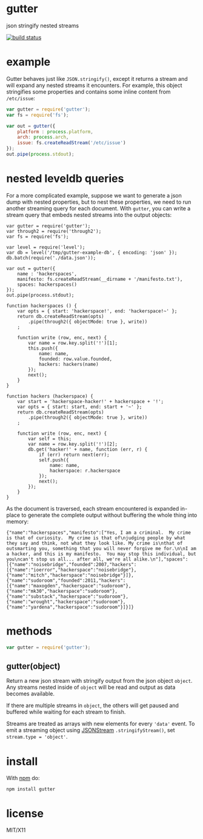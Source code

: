 # gutter

json stringify nested streams

[![build status](https://secure.travis-ci.org/substack/node-gutter.png)](https://travis-ci.org/substack/node-gutter)

# example

Gutter behaves just like `JSON.stringify()`, except it returns a stream and will
expand any nested streams it encounters. For example, this object stringifies
some properties and contains some inline content from `/etc/issue`:

``` js
var gutter = require('gutter');
var fs = require('fs');

var out = gutter({
    platform : process.platform,
    arch: process.arch,
    issue: fs.createReadStream('/etc/issue')
});
out.pipe(process.stdout);
```

# nested leveldb queries

For a more complicated example, suppose we want to generate a json dump with
nested properties, but to nest these properties, we need to run another
streaming query for each document. With `gutter`, you can write a stream query
that embeds nested streams into the output objects:

```
var gutter = require('gutter');
var through2 = require('through2');
var fs = require('fs');

var level = require('level');
var db = level('/tmp/gutter-example-db', { encoding: 'json' });
db.batch(require('./data.json'));

var out = gutter({
    name : 'hackerspaces',
    manifesto: fs.createReadStream(__dirname + '/manifesto.txt'),
    spaces: hackerspaces()
});
out.pipe(process.stdout);

function hackerspaces () {
    var opts = { start: 'hackerspace!', end: 'hackerspace!~' };
    return db.createReadStream(opts)
        .pipe(through2({ objectMode: true }, write))
    ;
    
    function write (row, enc, next) {
        var name = row.key.split('!')[1];
        this.push({
            name: name,
            founded: row.value.founded,
            hackers: hackers(name)
        });
        next();
    }
}

function hackers (hackerspace) {
    var start = 'hackerspace-hacker!' + hackerspace + '!';
    var opts = { start: start, end: start + '~' };
    return db.createReadStream(opts)
        .pipe(through2({ objectMode: true }, write))
    ;
    
    function write (row, enc, next) {
        var self = this;
        var name = row.key.split('!')[2];
        db.get('hacker!' + name, function (err, r) {
            if (err) return next(err);
            self.push({
                name: name,
                hackerspace: r.hackerspace
            });
            next();
        });
    }
}
```

As the document is traversed, each stream encountered is expanded in-place to
generate the complete output without buffering the whole thing into memory:

```
{"name":"hackerspaces","manifesto":["Yes, I am a criminal.  My crime is that of curiosity.  My crime is that of\njudging people by what they say and think, not what they look like. My crime is\nthat of outsmarting you, something that you will never forgive me for.\n\nI am a hacker, and this is my manifesto.  You may stop this individual, but you\ncan't stop us all... after all, we're all alike.\n"],"spaces":[{"name":"noisebridge","founded":2007,"hackers":[{"name":"ioerror","hackerspace":"noisebridge"},{"name":"mitch","hackerspace":"noisebridge"}]},{"name":"sudoroom","founded":2011,"hackers":[{"name":"maxogden","hackerspace":"sudoroom"},{"name":"mk30","hackerspace":"sudoroom"},{"name":"substack","hackerspace":"sudoroom"},{"name":"wrought","hackerspace":"sudoroom"},{"name":"yardena","hackerspace":"sudoroom"}]}]}
```

# methods

``` js
var gutter = require('gutter');
```

gutter(object)
--------------

Return a new json stream with stringify output from the json object `object`.
Any streams nested inside of `object` will be read and output as data becomes
available.

If there are multiple streams in `object`, the others will get paused and
buffered while waiting for each stream to finish.

Streams are treated as arrays with new elements for every `'data'` event.
To emit a streaming object using
[JSONStream](https://github.com/dominictarr/JSONStream)
`.stringifyStream()`, set `stream.type = 'object'`.

install
=======

With [npm](http://npmjs.org) do:

    npm install gutter

license
=======

MIT/X11
